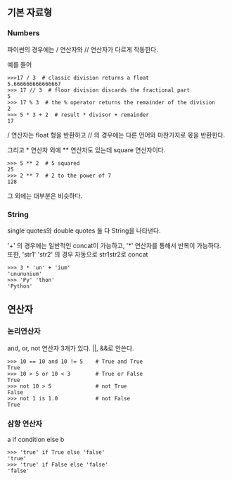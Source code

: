## 기본 자료형
### Numbers <br/>
파이썬의 경우에는 / 연산자와 // 연산자가 다르게 작동한다.

예를 들어 
```
>>>17 / 3  # classic division returns a float
5.666666666666667
>>> 17 // 3  # floor division discards the fractional part
5
>>> 17 % 3  # the % operator returns the remainder of the division
2
>>> 5 * 3 + 2  # result * divisor + remainder
17
``` 
/ 연산자는 float 형을 반환하고 // 의 경우에는 다른 언어와 마찬가지로 몫을 반환한다. 


그리고 * 연산자 외에 ** 연산자도 있는데 square 연산자이다. 

```
>>> 5 ** 2  # 5 squared
25
>>> 2 ** 7  # 2 to the power of 7
128
```

그 외에는 대부분은 비슷하다. 

### String
single quotes와 double quotes 둘 다 String을 나타낸다.

'+' 의 경우에는 일반적인 concat이 가능하고, '*' 연산자를 통해서 반복이 가능하다. <br/>
또한, 'str1' 'str2' 의 경우 자동으로 str1str2로 concat 

```
>>> 3 * 'un' + 'ium'
'unununium'
>>> 'Py' 'thon'
'Python'
```
## 연산자  <br/>
### 논리연산자 
and, or, not 연산자 3개가 있다. ||, &&로 안쓴다. 
```
>>> 10 == 10 and 10 != 5    # True and True
True
>>> 10 > 5 or 10 < 3        # True or False
True
>>> not 10 > 5              # not True
False
>>> not 1 is 1.0            # not False
True
```
### 삼항 연산자 

a if condition else b
```
>>> 'true' if True else 'false'
'true'
>>> 'true' if False else 'false'
'false'
```

